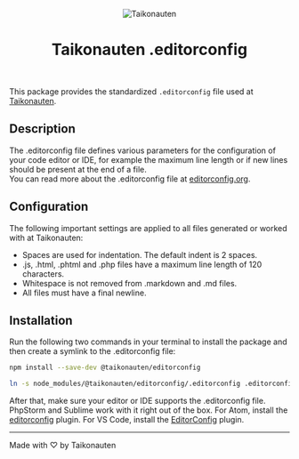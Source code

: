 <p align="center">
  <img src="https://i.imgur.com/dV1aZjJ.png" title="Taikonauten">
</p>

<h1 align="center">Taikonauten .editorconfig</h1>

<p>&nbsp;</p>

This package provides the standardized `.editorconfig` file used at [Taikonauten](https://taikonauten.com).

## Description

The .editorconfig file defines various parameters for the configuration of your code editor or IDE, for example the maximum line length or if new lines should be present at the end of a file.  
You can read more about the .editorconfig file at [editorconfig.org](https://editorconfig.org/).

## Configuration

The following important settings are applied to all files generated or worked with at Taikonauten:

* Spaces are used for indentation. The default indent is 2 spaces.
* .js, .html, .phtml and .php files have a maximum line length of 120 characters.
* Whitespace is not removed from .markdown and .md files.
* All files must have a final newline.

## Installation

Run the following two commands in your terminal to install the package and then create a symlink to the .editorconfig file:

```bash
npm install --save-dev @taikonauten/editorconfig

ln -s node_modules/@taikonauten/editorconfig/.editorconfig .editorconfig
```

After that, make sure your editor or IDE supports the .editorconfig file. PhpStorm and Sublime work with it right out of the box.
For Atom, install the [editorconfig](https://atom.io/packages/editorconfig) plugin.
For VS Code, install the [EditorConfig](https://marketplace.visualstudio.com/items?itemName=EditorConfig.EditorConfig) plugin.

---

Made with ♡ by Taikonauten

